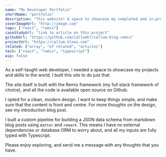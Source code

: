 ```yaml
---
name: "My Developer Portfolio"
shortName: "portfolio"
description: "This website! A space to showcase my completed and in-progress projects, host my blog, and share my photography"
coverImageUrl: "http://image.com"
tags: ["react", "remix"]
caseStudyUrl: "link to article on this project"
githubUrl: "https://github.com/Callumk7/callum-blog-remix"
projectUrl: "https://callum.kloos.com"
related: ["array", "of related", "articles"]
tech: ["react", "remix", "typescript"]
wip: false
---
```


As a self-taught web developer, I needed a space to showcase my projects and skills to the world. I built this site to do just that.

The site itself is built with the Remix framework (my full stack framework of choice), and all the code is available open source on Github.

I opted for a clean, modern design. I want to keep things simple, and make sure that the content is front and centre. For more thoughts on the design, see my introduction blog post.

I built a custom pipeline for building a JSON data schema from markdown blog posts using `matter` and `remark`. This means I have no external dependencies or database ORM to worry about, and all my inputs are fully typed with Typescript.

Please enjoy exploring, and send me a message with any thoughts that you have.
